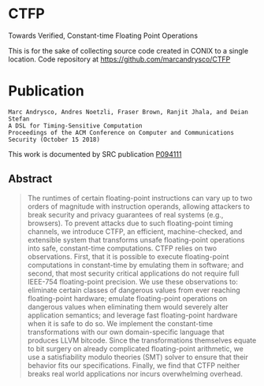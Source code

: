 # CTFP

Towards Verified, Constant-time Floating Point Operations 

This is for the sake of collecting source code created in CONIX to a single location. Code repository at https://github.com/marcandrysco/CTFP

# Publication

```
Marc Andrysco, Andres Noetzli, Fraser Brown, Ranjit Jhala, and Deian Stefan
A DSL for Timing-Sensitive Computation
Proceedings of the ACM Conference on Computer and Communications Security (October 15 2018)
```

This work is documented by SRC publication [P094111](https://www.src.org/library/publication/P094111/P094111.pdf)

## Abstract

> The runtimes of certain floating-point instructions can vary up to two orders of magnitude with instruction operands, allowing attackers to break security and privacy guarantees of real systems (e.g., browsers). To prevent attacks due to such floating-point timing channels, we introduce CTFP, an efficient, machine-checked, and extensible system that transforms unsafe floating-point operations into safe, constant-time computations. CTFP relies on two observations. First, that it is possible to execute floating-point computations in constant-time by emulating them in software; and second, that most security critical applications do not require full IEEE-754 floating-point precision. We use these observations to: eliminate certain classes of dangerous values from ever reaching floating-point hardware; emulate floating-point operations on dangerous values when eliminating them would severely alter application semantics; and leverage fast floating-point hardware when it is safe to do so. We implement the constant-time transformations with our own domain-specific language that produces LLVM bitcode. Since the transformations themselves equate to bit surgery on already complicated floating-point arithmetic, we use a satisfiability modulo theories (SMT) solver to ensure that their behavior fits our specifications. Finally, we find that CTFP neither breaks real world applications nor incurs overwhelming overhead.
